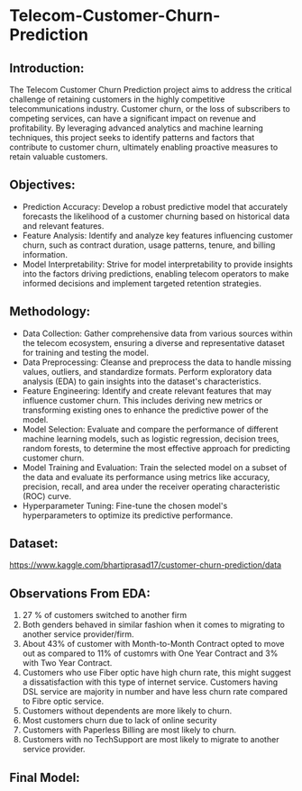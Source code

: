 # Telecom-Customer-Churn-Prediction

## Introduction:
The Telecom Customer Churn Prediction project aims to address the critical challenge of retaining customers in the highly competitive telecommunications industry. Customer churn, or the loss of subscribers to competing services, can have a significant impact on revenue and profitability. By leveraging advanced analytics and machine learning techniques, this project seeks to identify patterns and factors that contribute to customer churn, ultimately enabling proactive measures to retain valuable customers.


## Objectives:

- Prediction Accuracy: Develop a robust predictive model that accurately forecasts the likelihood of a customer churning based on historical data and relevant features.
- Feature Analysis: Identify and analyze key features influencing customer churn, such as contract duration, usage patterns, tenure, and billing information.
- Model Interpretability: Strive for model interpretability to provide insights into the factors driving predictions, enabling telecom operators to make informed decisions and implement targeted retention 
  strategies.

## Methodology:

- Data Collection: Gather comprehensive data from various sources within the telecom ecosystem, ensuring a diverse and representative dataset for training and testing the model.
- Data Preprocessing: Cleanse and preprocess the data to handle missing values, outliers, and standardize formats. Perform exploratory data analysis (EDA) to gain insights into the dataset's characteristics.
- Feature Engineering: Identify and create relevant features that may influence customer churn. This includes deriving new metrics or transforming existing ones to enhance the predictive power of the model.
- Model Selection: Evaluate and compare the performance of different machine learning models, such as logistic regression, decision trees, random forests, to determine the most effective approach for 
  predicting customer churn.
- Model Training and Evaluation: Train the selected model on a subset of the data and evaluate its performance using metrics like accuracy, precision, recall, and area under the receiver operating 
  characteristic (ROC) curve.
- Hyperparameter Tuning: Fine-tune the chosen model's hyperparameters to optimize its predictive performance.


## Dataset:
https://www.kaggle.com/bhartiprasad17/customer-churn-prediction/data

## Observations From EDA:

1. 27 % of customers switched to another firm
2. Both genders behaved in similar fashion when it comes to migrating to another service provider/firm.
3. About 43% of customer with Month-to-Month Contract opted to move out as compared to 11% of customrs with One Year Contract and 3% with Two Year Contract.
4. Customers who use Fiber optic have high churn rate, this might suggest a dissatisfaction with this type of internet service. Customers having DSL service are majority in number and have less churn rate 
   compared to Fibre optic service.
5. Customers without dependents are more likely to churn.
6. Most customers churn due to lack of online security
7. Customers with Paperless Billing are most likely to churn.
8. Customers with no TechSupport are most likely to migrate to another service provider.


## Final Model:
